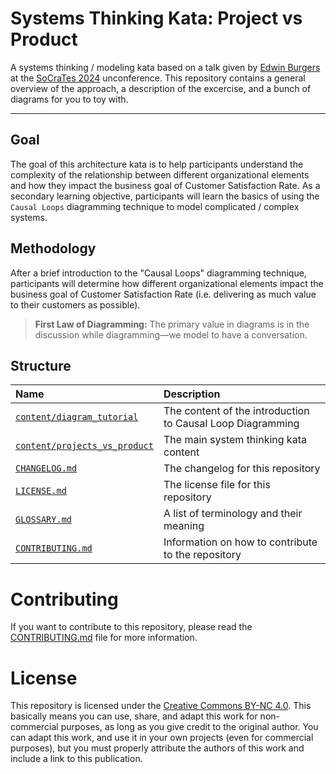 # Systems Thinking Kata: Project vs Product

A systems thinking / modeling kata based on a talk given by [Edwin Burgers](https://www.linkedin.com/in/edwinburgers/) at the
[SoCraTes 2024](https://socratesbe.org) unconference. This repository contains a general overview of the approach, a description of the excercise,
and a bunch of diagrams for you to toy with.

---
<!-- INTRO STOP --->

## Goal

The goal of this architecture kata is to help participants understand the complexity of the relationship between different organizational elements and how they impact the business goal of Customer Satisfaction Rate. 
As a secondary learning objective, participants will learn the basics of using the `Causal Loops` diagramming technique to model complicated / complex systems.

## Methodology

After a brief introduction to the "Causal Loops" diagramming technique, participants will determine how different organizational elements impact
the business goal of Customer Satisfaction Rate (i.e. delivering as much value to their customers as possible).

> **First Law of Diagramming:**
> The primary value in diagrams is in the discussion while diagramming—we model to have a conversation.

## Structure

| Name                                                   | Description                                                |
|:-------------------------------------------------------|:-----------------------------------------------------------|
| [`content/diagram_tutorial`](./diagram_tutorial)       | The content of the introduction to Causal Loop Diagramming |
| [`content/projects_vs_product`](./projects_vs_product) | The main system thinking kata content                      |
| [`CHANGELOG.md`](./changelog)                          | The changelog for this repository                          |
| [`LICENSE.md`](./license)                              | The license file for this repository                       |
| [`GLOSSARY.md`](./glossary)                            | A list of terminology and their meaning                    |
| [`CONTRIBUTING.md`](./contributing)                    | Information on how to contribute to the repository         |

# Contributing

If you want to contribute to this repository, please read the [CONTRIBUTING.md](./contributing) file for more information.

# License

This repository is licensed under the [Creative Commons BY-NC 4.0](./license). This basically means you can use, share, and adapt this work
for non-commercial purposes, as long as you give credit to the original author. You can adapt this work, and use it in your own projects (even
for commercial purposes), but you must properly attribute the authors of this work and include a link to this publication.